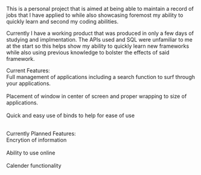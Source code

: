 This is a personal project that is aimed at being able to maintain a record of jobs that I have applied to while also showcasing foremost my ability to quickly learn and second my coding abilities.

Currently I have a working product that was produced in only a few days of studying and implmentation. The APIs used and SQL were unfamiliar to me at the start so this helps show my ability to quickly learn new frameworks while also using previous knowledge to bolster the effects of said framework. 

Current Features:<br/>
Full management of applications including a search function to surf through your applications.<br/><br/>
Placement of window in center of screen and proper wrapping to size of applications.<br/><br/>
Quick and easy use of binds to help for ease of use<br/><br/>

Currently Planned Features:<br/>
Encrytion of information<br/><br/>
Ability to use online<br/><br/>
Calender functionality


